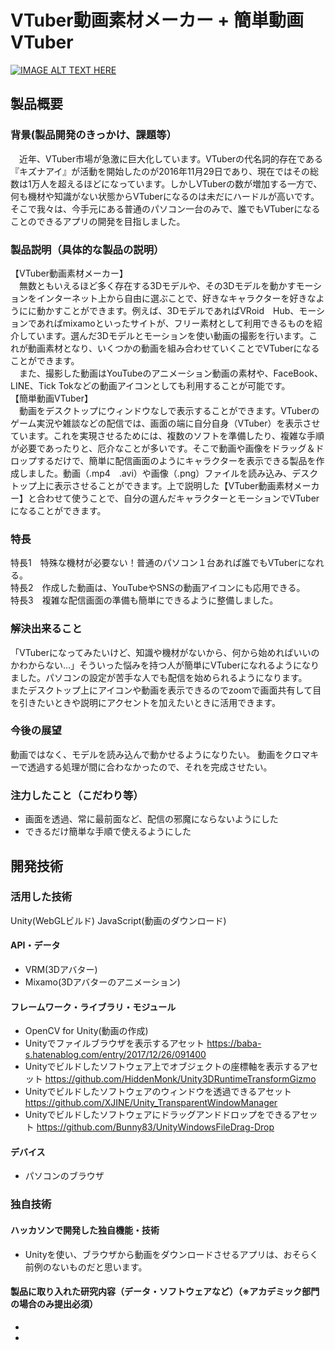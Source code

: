 # VTuber動画素材メーカー + 簡単動画VTuber

[![IMAGE ALT TEXT HERE](https://jphacks.com/wp-content/uploads/2020/09/JPHACKS2020_ogp.jpg)](https://www.youtube.com/watch?v=G5rULR53uMk)

## 製品概要
### 背景(製品開発のきっかけ、課題等）
　近年、VTuber市場が急激に巨大化しています。VTuberの代名詞的存在である『キズナアイ』が活動を開始したのが2016年11月29日であり、現在ではその総数は1万人を超えるほどになっています。しかしVTuberの数が増加する一方で、何も機材や知識がない状態からVTuberになるのは未だにハードルが高いです。そこで我々は、今手元にある普通のパソコン一台のみで、誰でもVTuberになることのできるアプリの開発を目指しました。
### 製品説明（具体的な製品の説明）
【VTuber動画素材メーカー】<br>
　無数ともいえるほど多く存在する3Dモデルや、その3Dモデルを動かすモーションをインターネット上から自由に選ぶことで、好きなキャラクターを好きなようにに動かすことができます。例えば、3DモデルであればVRoid　Hub、モーションであればmixamoといったサイトが、フリー素材として利用できるものを紹介しています。選んだ3Dモデルとモーションを使い動画の撮影を行います。これが動画素材となり、いくつかの動画を組み合わせていくことでVTuberになることができます。<br>
　また、撮影した動画はYouTubeのアニメーション動画の素材や、FaceBook、LINE、Tick Tokなどの動画アイコンとしても利用することが可能です。<br>
【簡単動画VTuber】<br>
　動画をデスクトップにウィンドウなしで表示することができます。VTuberのゲーム実況や雑談などの配信では、画面の端に自分自身（VTuber）を表示させています。これを実現させるためには、複数のソフトを準備したり、複雑な手順が必要であったりと、厄介なことが多いです。そこで動画や画像をドラッグ＆ドロップするだけで、簡単に配信画面のようにキャラクターを表示できる製品を作成しました。動画（.mp4　.avi）や画像（.png）ファイルを読み込み、デスクトップ上に表示させることができます。上で説明した【VTuber動画素材メーカー】と合わせて使うことで、自分の選んだキャラクターとモーションでVTuberになることができます。
### 特長
特長1　特殊な機材が必要ない！普通のパソコン１台あれば誰でもVTuberになれる。<br>
特長2　作成した動画は、YouTubeやSNSの動画アイコンにも応用できる。<br>
特長3　複雑な配信画面の準備も簡単にできるように整備しました。<br>

### 解決出来ること
「VTuberになってみたいけど、知識や機材がないから、何から始めればいいのかわからない...」そういった悩みを持つ人が簡単にVTuberになれるようになりました。パソコンの設定が苦手な人でも配信を始められるようになります。<br>
またデスクトップ上にアイコンや動画を表示できるのでzoomで画面共有して目を引きたいときや説明にアクセントを加えたいときに活用できます。
### 今後の展望
動画ではなく、モデルを読み込んで動かせるようになりたい。
動画をクロマキーで透過する処理が間に合わなかったので、それを完成させたい。
### 注力したこと（こだわり等）
* 画面を透過、常に最前面など、配信の邪魔にならないようにした
* できるだけ簡単な手順で使えるようにした

## 開発技術
### 活用した技術
Unity(WebGLビルド)
JavaScript(動画のダウンロード)

#### API・データ
* VRM(3Dアバター)
* Mixamo(3Dアバターのアニメーション)
#### フレームワーク・ライブラリ・モジュール
* OpenCV for Unity(動画の作成)
* Unityでファイルブラウザを表示するアセット
https://baba-s.hatenablog.com/entry/2017/12/26/091400
* Unityでビルドしたソフトウェア上でオブジェクトの座標軸を表示するアセット
https://github.com/HiddenMonk/Unity3DRuntimeTransformGizmo
* Unityでビルドしたソフトウェアのウィンドウを透過できるアセット
https://github.com/XJINE/Unity_TransparentWindowManager
* Unityでビルドしたソフトウェアにドラッグアンドドロップをできるアセット
https://github.com/Bunny83/UnityWindowsFileDrag-Drop
#### デバイス
* パソコンのブラウザ

### 独自技術
#### ハッカソンで開発した独自機能・技術
* Unityを使い、ブラウザから動画をダウンロードさせるアプリは、おそらく前例のないものだと思います。 

#### 製品に取り入れた研究内容（データ・ソフトウェアなど）（※アカデミック部門の場合のみ提出必須）
* 
* 
